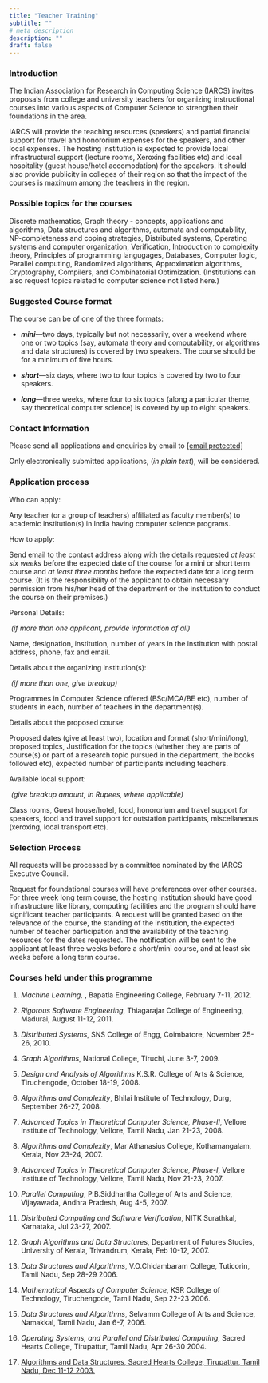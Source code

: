 ```yaml
---
title: "Teacher Training"
subtitle: ""
# meta description
description: ""
draft: false
---
```

### Introduction

The Indian Association for Research in Computing Science (IARCS) invites proposals from college and university teachers for organizing instructional courses into various aspects of Computer Science to strengthen their foundations in the area.

IARCS will provide the teaching resources (speakers) and partial financial support for travel and honororium expenses for the speakers, and other local expenses. The hosting institution is expected to provide local infrastructural support (lecture rooms, Xeroxing facilities etc) and local hospitality (guest house/hotel accomodation) for the speakers. It should also provide publicity in colleges of their region so that the impact of the courses is maximum among the teachers in the region.

### Possible topics for the courses

Discrete mathematics, Graph theory - concepts, applications and algorithms, Data structures and algorithms, automata and computability, NP-completeness and coping strategies, Distributed systems, Operating systems and computer organization, Verification, Introduction to complexity theory, Principles of programming langugages, Databases, Computer logic, Parallel computing, Randomized algorithms, Approximation algorithms, Cryptography, Compilers, and Combinatorial Optimization. (Institutions can also request topics related to computer science not listed here.)

### Suggested Course format

The course can be of one of the three formats:

*   **_mini_**—two days, typically but not necessarily, over a weekend where one or two topics (say, automata theory and computability, or algorithms and data structures) is covered by two speakers. The course should be for a minimum of five hours.  
      
    
*   **_short_**—six days, where two to four topics is covered by two to four speakers.  
      
    
*   **_long_**—three weeks, where four to six topics (along a particular theme, say theoretical computer science) is covered by up to eight speakers.

### Contact Information

Please send all applications and enquiries by email to [\[email protected\]](/cdn-cgi/l/email-protection#3b58544e49485e487b525a4958481554495c155255)

Only electronically submitted applications, (_in plain text_), will be considered.

### Application process

Who can apply:

Any teacher (or a group of teachers) affiliated as faculty member(s) to academic institution(s) in India having computer science programs.

How to apply:

Send email to the contact address along with the details requested _at least six weeks_ before the expected date of the course for a mini or short term course and _at least three months_ before the expected date for a long term course. (It is the responsibility of the applicant to obtain necessary permission from his/her head of the department or the institution to conduct the course on their premises.)

Personal Details:

 _(if more than one applicant, provide information of all)_  

Name, designation, institution, number of years in the institution with postal address, phone, fax and email.

Details about the organizing institution(s):

 _(if more than one, give breakup)_

Programmes in Computer Science offered (BSc/MCA/BE etc), number of students in each, number of teachers in the department(s).

Details about the proposed course:

Proposed dates (give at least two), location and format (short/mini/long), proposed topics, Justification for the topics (whether they are parts of course(s) or part of a research topic pursued in the department, the books followed etc), expected number of participants including teachers.

Available local support:

 _(give breakup amount, in Rupees, where applicable)_

Class rooms, Guest house/hotel, food, honororium and travel support for speakers, food and travel support for outstation participants, miscellaneous (xeroxing, local transport etc).

### Selection Process

All requests will be processed by a committee nominated by the IARCS Executve Council.

Request for foundational courses will have preferences over other courses. For three week long term course, the hosting institution should have good infrastructure like library, computing facilities and the program should have significant teacher participants. A request will be granted based on the relevance of the course, the standing of the institution, the expected number of teacher participation and the availability of the teaching resources for the dates requested. The notification will be sent to the applicant at least three weeks before a short/mini course, and at least six weeks before a long term course.

### Courses held under this programme

1.  _Machine Learning,_ , Bapatla Engineering College, February 7-11, 2012.  
      
    
2.  _Rigorous Software Engineering_, Thiagarajar College of Engineering, Madurai, August 11-12, 2011.  
      
    
3.  _Distributed Systems_, SNS College of Engg, Coimbatore, November 25-26, 2010.  
      
    
4.  _Graph Algorithms_, National College, Tiruchi, June 3-7, 2009.  
      
    
5.  _Design and Analysis of Algorithms_ K.S.R. College of Arts & Science, Tiruchengode, October 18-19, 2008.  
      
    
6.  _Algorithms and Complexity_, Bhilai Institute of Technology, Durg, September 26-27, 2008.  
      
    
7.  _Advanced Topics in Theoretical Computer Science, Phase-II_, Vellore Institute of Technology, Vellore, Tamil Nadu, Jan 21-23, 2008.  
      
    
8.  _Algorithms and Complexity_, Mar Athanasius College, Kothamangalam, Kerala, Nov 23-24, 2007.  
      
    
9.  _Advanced Topics in Theoretical Computer Science, Phase-I_, Vellore Institute of Technology, Vellore, Tamil Nadu, Nov 21-23, 2007.  
      
    
10.  _Parallel Computing_, P.B.Siddhartha College of Arts and Science, Vijayawada, Andhra Pradesh, Aug 4-5, 2007.  
      
    
11.  _Distributed Computing and Software Verification_, NITK Surathkal, Karnataka, Jul 23-27, 2007.  
      
    
12.  _Graph Algorithms and Data Structures_, Department of Futures Studies, University of Kerala, Trivandrum, Kerala, Feb 10-12, 2007.  
      
    
13.  _Data Structures and Algorithms_, V.O.Chidambaram College, Tuticorin, Tamil Nadu, Sep 28-29 2006.  
      
    
14.  _Mathematical Aspects of Computer Science_, KSR College of Technology, Tiruchengode, Tamil Nadu, Sep 22-23 2006.  
      
    
15.  _Data Structures and Algorithms_, Selvamm College of Arts and Science, Namakkal, Tamil Nadu, Jan 6-7, 2006.  
      
    
16.  _Operating Systems, and Parallel and Distributed Computing_, Sacred Hearts College, Tirupattur, Tamil Nadu, Apr 26-30 2004.  
      
    
17.  [Algorithms and Data Structures, Sacred Hearts College, Tirupattur, Tamil Nadu, Dec 11-12 2003.](courses/tirupattur-dec-2003/tirupattur.php)

  